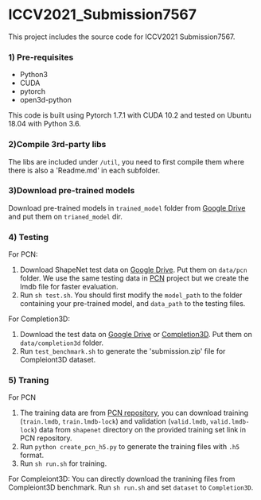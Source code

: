 # ICCV2021_Submission7567
This project includes the source code for ICCV2021 Submission7567.
### 1) Pre-requisites
* Python3
* CUDA
* pytorch
* open3d-python

This code is built using Pytorch 1.7.1 with CUDA 10.2 and tested on Ubuntu 18.04 with Python 3.6.

### 2)Compile 3rd-party libs
The libs are included under `/util`, you need to first compile them where there is also a 'Readme.md' in each subfolder.

### 3)Download pre-trained models
Download pre-trained models in `trained_model` folder from [Google Drive](https://drive.google.com/drive/folders/1Fzo-FZW3LhGqkIZkXAw5GV2UYae-bQjj?usp=sharing) and put them on `trianed_model` dir.

### 4) Testing
For PCN:
1. Download ShapeNet test data on [Google Drive](https://drive.google.com/drive/folders/1o2Kwi-0127mVZjRJskY9tquJKTD-67Jm?usp=sharing). Put them on `data/pcn` folder. We use the same testing data in [PCN](https://www.cs.cmu.edu/~wyuan1/pcn/) project but we create the lmdb file for faster evaluation.
2. Run `sh test.sh`. You should first modify the `model_path` to the folder containing your pre-trained model, and `data_path` to the testing files.

For Completion3D:
1. Download the test data on [Google Drive](https://drive.google.com/drive/folders/1o2Kwi-0127mVZjRJskY9tquJKTD-67Jm?usp=sharing) or [Completion3D](https://completion3d.stanford.edu/). Put them on `data/completion3d` folder.
2. Run `test_benchmark.sh` to generate the 'submission.zip' file for Compleiont3D dataset.


### 5) Traning
For PCN
1. The training data are from [PCN repository](https://github.com/wentaoyuan/pcn), you can download training (`train.lmdb`, `train.lmdb-lock`) and validation (`valid.lmdb`, `valid.lmdb-lock`) data from `shapenet` directory on the provided training set link in PCN repository.
2. Run `python create_pcn_h5.py` to generate the training files with `.h5` format.
3. Run `sh run.sh` for training.

For Compleiont3D:
You can directly download the tranining files from Compleiont3D benchmark. Run `sh run.sh` and set `dataset` to `Completion3D`.
